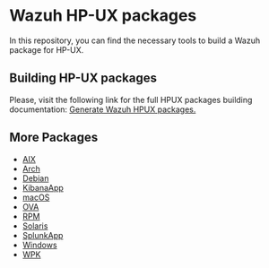 # Wazuh HP-UX packages

In this repository, you can find the necessary tools to build a Wazuh package for HP-UX.

## Building HP-UX packages

Please, visit the following link for the full HPUX packages building documentation: [Generate Wazuh HPUX packages.](https://documentation.wazuh.com/current/development/packaging/generate-hpux-package.html)

## More Packages

- [AIX](/aix/README.md)
- [Arch](/arch/README.md)
- [Debian](/debs/README.md)
- [KibanaApp](/wazuhapp/README.md)
- [macOS](/macos/README.md)
- [OVA](/ova/README.md)
- [RPM](/rpms/README.md)
- [Solaris](/solaris/README.md)
- [SplunkApp](/splunkapp/README.md)
- [Windows](/windows/README.md)
- [WPK](/wpk/README.md)